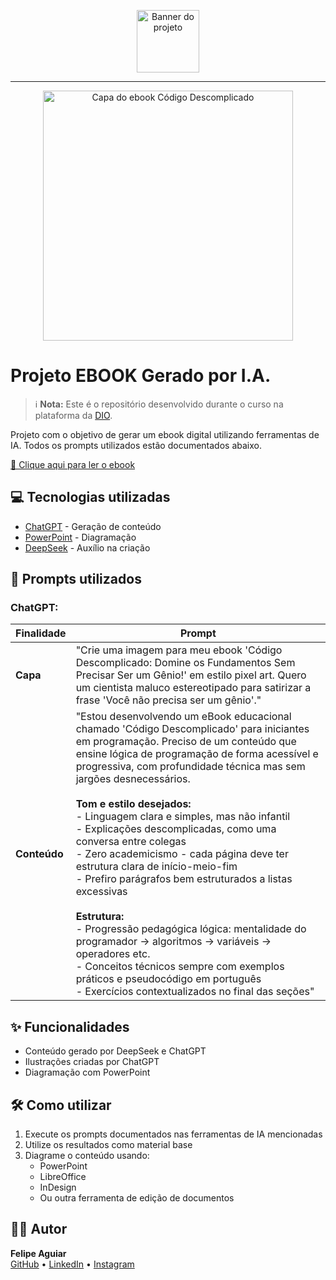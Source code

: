 <p align="center">
    <img width="100" src=".github/assets/banner.png" alt="Banner do projeto">
</p>

-------

<p align="center">
    <img 
        src="./.github/assets/cover.png"
        width="400"
        alt="Capa do ebook Código Descomplicado"
    />
</p>

# Projeto EBOOK Gerado por I.A.

> ℹ️ **Nota:** Este é o repositório desenvolvido durante o curso na plataforma da [DIO](https://dio.me).

Projeto com o objetivo de gerar um ebook digital utilizando ferramentas de IA. Todos os prompts utilizados estão documentados abaixo.

[📕 Clique aqui para ler o ebook](https://github.com/emellydev/ebook-codigo-descomplicado/blob/main/output/ebook-codigo-descomplicado.pdf)

## 💻 Tecnologias utilizadas

- [ChatGPT](https://chat.openai.com/) - Geração de conteúdo
- [PowerPoint](https://www.microsoft.com/microsoft-365/powerpoint) - Diagramação
- [DeepSeek](https://chat.deepseek.com/) - Auxílio na criação

## 🧠 Prompts utilizados

### ChatGPT:

| Finalidade | Prompt |
|------------|--------|
| **Capa** | "Crie uma imagem para meu ebook 'Código Descomplicado: Domine os Fundamentos Sem Precisar Ser um Gênio!' em estilo pixel art. Quero um cientista maluco estereotipado para satirizar a frase 'Você não precisa ser um gênio'." |
| **Conteúdo** | "Estou desenvolvendo um eBook educacional chamado 'Código Descomplicado' para iniciantes em programação. Preciso de um conteúdo que ensine lógica de programação de forma acessível e progressiva, com profundidade técnica mas sem jargões desnecessários.<br><br>**Tom e estilo desejados:**<br>- Linguagem clara e simples, mas não infantil<br>- Explicações descomplicadas, como uma conversa entre colegas<br>- Zero academicismo - cada página deve ter estrutura clara de início-meio-fim<br>- Prefiro parágrafos bem estruturados a listas excessivas<br><br>**Estrutura:**<br>- Progressão pedagógica lógica: mentalidade do programador → algoritmos → variáveis → operadores etc.<br>- Conceitos técnicos sempre com exemplos práticos e pseudocódigo em português<br>- Exercícios contextualizados no final das seções" |

## ✨ Funcionalidades

- Conteúdo gerado por DeepSeek e ChatGPT
- Ilustrações criadas por ChatGPT
- Diagramação com PowerPoint

## 🛠️ Como utilizar

1. Execute os prompts documentados nas ferramentas de IA mencionadas
2. Utilize os resultados como material base
3. Diagrame o conteúdo usando:
   - PowerPoint
   - LibreOffice
   - InDesign
   - Ou outra ferramenta de edição de documentos

## 👨‍💻 Autor
<div align="left">
    <p>
        <strong>Felipe Aguiar</strong><br>
        <a href="https://github.com/emellydev">GitHub</a> •
        <a href="https://www.linkedin.com/in/emellybmuniz">LinkedIn</a> •
        <a href="https://www.instagram.com/emellybmuniz/">Instagram</a>
    </p>
</div>
